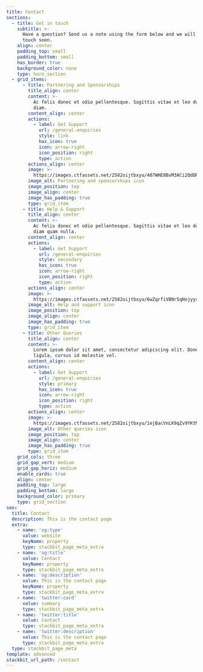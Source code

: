 ```yaml
---
title: Contact
sections:
  - title: Get in touch
    subtitle: >-
      Have a question? Send us a note using the form below and we will be in
      touch soon.
    align: center
    padding_top: small
    padding_bottom: small
    has_border: true
    background_color: none
    type: hero_section
  - grid_items:
      - title: Partnering and Sponsorships
        title_align: center
        content: >-
          Ac felis donec et odio pellentesque. Sagittis vitae et leo duis ut
          diam.
        content_align: center
        actions:
          - label: Get Support
            url: /general-enquiries
            style: link
            has_icon: true
            icon: arrow-right
            icon_position: right
            type: action
        actions_align: center
        image: >-
          https://images.ctfassets.net/2582oijtbxyu/407WHE8BvM3ACi2QdDRvVZ/fdc9687955bd99c7dd35a8c2af8a2172/icon-1.svg
        image_alt: Partnering and sponsorships icon
        image_position: top
        image_align: center
        image_has_padding: true
        type: grid_item
      - title: Help & Support
        title_align: center
        content: >-
          Ac felis donec et odio pellentesque. Sagittis vitae et leo duis ut
          diam quam nulla.
        content_align: center
        actions:
          - label: Get Support
            url: /general-enquiries
            style: secondary
            has_icon: true
            icon: arrow-right
            icon_position: right
            type: action
        actions_align: center
        image: >-
          https://images.ctfassets.net/2582oijtbxyu/6wZqrfiVBNr5qHojyysJNl/4589cb0f62d27847dc7b66e6e903ee0d/icon-2.svg
        image_alt: Help and support icon
        image_position: top
        image_align: center
        image_has_padding: true
        type: grid_item
      - title: Other Queries
        title_align: center
        content: >-
          Lorem ipsum dolor sit amet, consectetur adipiscing elit. Donec nisl
          ligula, cursus id molestie vel.
        content_align: center
        actions:
          - label: Get Support
            url: /general-enquiries
            style: primary
            has_icon: true
            icon: arrow-right
            icon_position: right
            type: action
        actions_align: center
        image: >-
          https://images.ctfassets.net/2582oijtbxyu/1ejBacVnLK9qZv9YKtMgLo/138a49c1c378997653ee0b46e34a8226/icon-3.svg
        image_alt: Other queries icon
        image_position: top
        image_align: center
        image_has_padding: true
        type: grid_item
    grid_cols: three
    grid_gap_vert: medium
    grid_gap_horiz: medium
    enable_cards: true
    align: center
    padding_top: large
    padding_bottom: large
    background_color: primary
    type: grid_section
seo:
  title: Contact
  description: This is the contact page
  extra:
    - name: 'og:type'
      value: website
      keyName: property
      type: stackbit_page_meta_extra
    - name: 'og:title'
      value: Contact
      keyName: property
      type: stackbit_page_meta_extra
    - name: 'og:description'
      value: This is the contact page
      keyName: property
      type: stackbit_page_meta_extra
    - name: 'twitter:card'
      value: summary
      type: stackbit_page_meta_extra
    - name: 'twitter:title'
      value: Contact
      type: stackbit_page_meta_extra
    - name: 'twitter:description'
      value: This is the contact page
      type: stackbit_page_meta_extra
  type: stackbit_page_meta
template: advanced
stackbit_url_path: /contact
---
```

